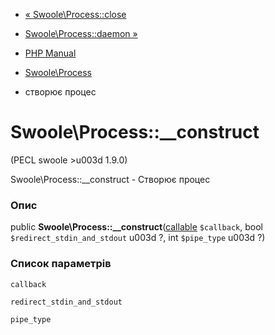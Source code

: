 - [« Swoole\Process::close](swoole-process.close.md)
- [Swoole\Process::daemon »](swoole-process.daemon.md)

- [PHP Manual](index.md)
- [Swoole\Process](class.swoole-process.md)
- створює процес

# Swoole\Process::\_\_construct

(PECL swoole \>u003d 1.9.0)

Swoole\Process::\_\_construct - Створює процес

### Опис

public
**Swoole\Process::\_\_construct**([callable](language.types.callable.md)
`$callback`, bool `$redirect_stdin_and_stdout` u003d ?, int `$pipe_type` u003d
?)

### Список параметрів

`callback`

`redirect_stdin_and_stdout`

`pipe_type`
